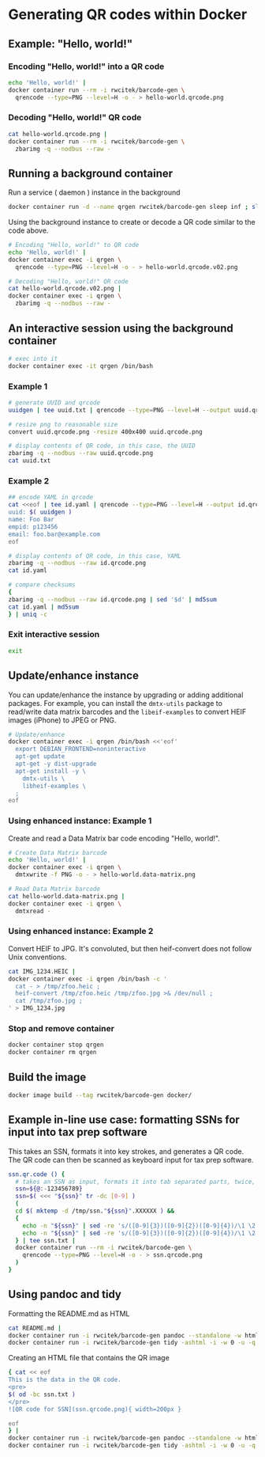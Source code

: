 # Generating QR codes within Docker

## Example: "Hello, world!"
### Encoding "Hello, world!" into a QR code
```bash
echo 'Hello, world!' |
docker container run --rm -i rwcitek/barcode-gen \
  qrencode --type=PNG --level=H -o - > hello-world.qrcode.png
```
### Decoding "Hello, world!" QR code
```bash
cat hello-world.qrcode.png |
docker container run --rm -i rwcitek/barcode-gen \
  zbarimg -q --nodbus --raw -
```

## Running a background container
Run a service ( daemon ) instance in the background
```bash
docker container run -d --name qrgen rwcitek/barcode-gen sleep inf ; sleep 1
```
Using the background instance to create or decode a QR code similar to the code above.

```bash
# Encoding "Hello, world!" to QR code
echo 'Hello, world!' |
docker container exec -i qrgen \
  qrencode --type=PNG --level=H -o - > hello-world.qrcode.v02.png
```

```bash
# Decoding "Hello, world!" QR code
cat hello-world.qrcode.v02.png |
docker container exec -i qrgen \
  zbarimg -q --nodbus --raw -
```

## An interactive session using the background container
```bash
# exec into it
docker container exec -it qrgen /bin/bash
```

### Example 1
```bash
# generate UUID and qrcode
uuidgen | tee uuid.txt | qrencode --type=PNG --level=H --output uuid.qrcode.png

# resize png to reasonable size
convert uuid.qrcode.png -resize 400x400 uuid.qrcode.png

# display contents of QR code, in this case, the UUID
zbarimg -q --nodbus --raw uuid.qrcode.png
cat uuid.txt
```

### Example 2
```bash
## encode YAML in qrcode
cat <<eof | tee id.yaml | qrencode --type=PNG --level=H --output id.qrcode.png
uuid: $( uuidgen )
name: Foo Bar
empid: p123456
email: foo.bar@example.com
eof

# display contents of QR code, in this case, YAML
zbarimg -q --nodbus --raw id.qrcode.png
cat id.yaml

# compare checksums
{ 
zbarimg -q --nodbus --raw id.qrcode.png | sed '$d' | md5sum
cat id.yaml | md5sum
} | uniq -c
```

### Exit interactive session
```bash
exit
```

## Update/enhance instance
You can update/enhance the instance by upgrading or adding additional packages.
For example, you can install the `dmtx-utils` package to read/write data matrix barcodes 
and the `libeif-examples` to convert HEIF images (iPhone) to JPEG or PNG.
```bash
# Update/enhance
docker container exec -i qrgen /bin/bash <<'eof'
  export DEBIAN_FRONTEND=noninteractive
  apt-get update
  apt-get -y dist-upgrade
  apt-get install -y \
    dmtx-utils \
    libheif-examples \
  ;
eof
```

### Using enhanced instance: Example 1
Create and read a Data Matrix bar code encoding "Hello, world!".
```bash
# Create Data Matrix barcode
echo 'Hello, world!' |
docker container exec -i qrgen \
  dmtxwrite -f PNG -o - > hello-world.data-matrix.png
```
```bash
# Read Data Matrix barcode
cat hello-world.data-matrix.png |
docker container exec -i qrgen \
  dmtxread -
```

### Using enhanced instance: Example 2
Convert HEIF to JPG.  It's convoluted, but then heif-convert does not follow Unix conventions.
```bash
cat IMG_1234.HEIC |
docker container exec -i qrgen /bin/bash -c '
  cat - > /tmp/zfoo.heic ;
  heif-convert /tmp/zfoo.heic /tmp/zfoo.jpg >& /dev/null ;
  cat /tmp/zfoo.jpg ;
' > IMG_1234.jpg
```

### Stop and remove container
```bash
docker container stop qrgen
docker container rm qrgen
```

## Build the image
```bash
docker image build --tag rwcitek/barcode-gen docker/
```

## Example in-line use case: formatting SSNs for input into tax prep software
This takes an SSN, formats it into key strokes, and generates a QR code.
The QR code can then be scanned as keyboard input for tax prep software.
```bash
ssn.qr.code () {
  # takes an SSN as input, formats it into tab separated parts, twice, and then generates QR code
  ssn=${@:-123456789}
  ssn=$( <<< "${ssn}" tr -dc [0-9] )
  (
  cd $( mktemp -d /tmp/ssn."${ssn}".XXXXXX ) &&
  {
    echo -n "${ssn}" | sed -re 's/([0-9]{3})([0-9]{2})([0-9]{4})/\1 \2 \3\t/'
    echo -n "${ssn}" | sed -re 's/([0-9]{3})([0-9]{2})([0-9]{4})/\1 \2 \3\n/'
  } | tee ssn.txt | 
  docker container run --rm -i rwcitek/barcode-gen \
    qrencode --type=PNG --level=H -o - > ssn.qrcode.png
  )
}
```

## Using pandoc and tidy
Formatting the README.md as HTML
```bash
cat README.md |
docker container run -i rwcitek/barcode-gen pandoc --standalone -w html --metadata pagetitle=" " |
docker container run -i rwcitek/barcode-gen tidy -ashtml -i -w 0 -u -q > README.html
```
Creating an HTML file that contains the QR image
```bash
{ cat << eof
This is the data in the QR code.
<pre>
$( od -bc ssn.txt )
</pre>
![QR code for SSN](ssn.qrcode.png){ width=200px }

eof
} |
docker container run -i rwcitek/barcode-gen pandoc --standalone -w html --metadata pagetitle=" " |
docker container run -i rwcitek/barcode-gen tidy -ashtml -i -w 0 -u -q > ssn.qr.html
```
